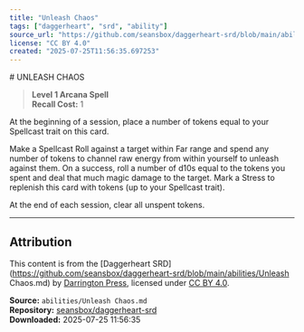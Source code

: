 ```yaml
---
title: "Unleash Chaos"
tags: ["daggerheart", "srd", "ability"]
source_url: "https://github.com/seansbox/daggerheart-srd/blob/main/abilities/Unleash Chaos.md"
license: "CC BY 4.0"
created: "2025-07-25T11:56:35.697253"
---
```


﻿# UNLEASH CHAOS

> **Level 1 Arcana Spell**  
> **Recall Cost:** 1

At the beginning of a session, place a number of tokens equal to your Spellcast trait on this card.

Make a Spellcast Roll against a target within Far range and spend any number of tokens to channel raw energy from within yourself to unleash against them. On a success, roll a number of d10s equal to the tokens you spent and deal that much magic damage to the target. Mark a Stress to replenish this card with tokens (up to your Spellcast trait).

At the end of each session, clear all unspent tokens.

---

## Attribution

This content is from the [Daggerheart SRD](https://github.com/seansbox/daggerheart-srd/blob/main/abilities/Unleash Chaos.md) by [Darrington Press](https://darringtonpress.com/), licensed under [CC BY 4.0](https://creativecommons.org/licenses/by/4.0/).

**Source:** `abilities/Unleash Chaos.md`  
**Repository:** [seansbox/daggerheart-srd](https://github.com/seansbox/daggerheart-srd)  
**Downloaded:** 2025-07-25 11:56:35

